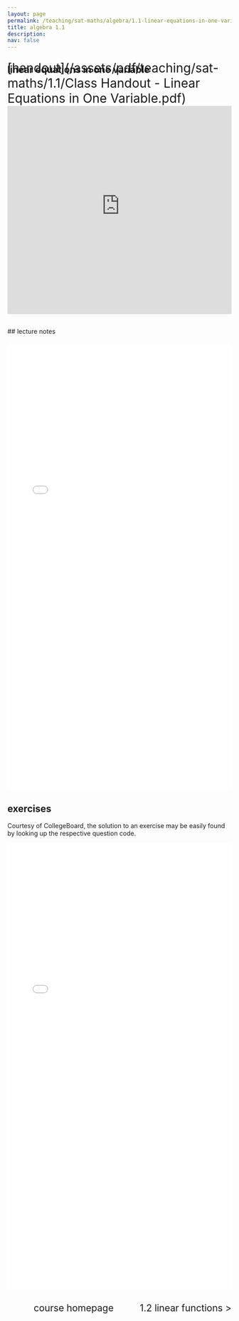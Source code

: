 ```yaml
---
layout: page
permalink: /teaching/sat-maths/algebra/1.1-linear-equations-in-one-variable/
title: algebra 1.1
description: 
nav: false
---
```


## linear equations in one variable

<div style="margin-top: -50px;"></div>
<span style="float:right; font-size: 2em;">  [handout](/assets/pdf/teaching/sat-maths/1.1/Class Handout - Linear Equations in One Variable.pdf)</span>
<br> 
<div style="margin-top: 30px;"></div>
<iframe 
    class="rounded z-depth-1" 
    zoomable="true" 
    style="width: 100%; height: 350pt;" 
    src="https://www.youtube-nocookie.com/embed/EOKgAQP1Iag?si=et_-Bv7AWtYxzbKq" 
    title="YouTube video player" 
    frameborder="0" 
    allow="accelerometer; autoplay; clipboard-write; encrypted-media; gyroscope; picture-in-picture; web-share" 
    referrerpolicy="strict-origin-when-cross-origin" 
    allowfullscreen>
</iframe>

<div style="margin-top: 30px;"></div>
## lecture notes
<div style="margin-top: 20px;"></div>

<center>
<iframe src="/assets/pdf/teaching/sat-maths/1.1/Notes - Linear Equations in One Variable.pdf/" width="100%" height="1000" style="border: none;">
  <p>Your browser does not support iframes.</p>
</iframe>
</center>

<div style="margin-top: 30px;"></div>

## exercises 

Courtesy of CollegeBoard, the solution to an exercise may be easily found by looking up the respective question code.


<center>
<iframe src="/assets/pdf/teaching/sat-maths/1.1/Exercises - Linear Equations in One Variable.pdf" width="100%" height="1000" style="border: none;">
  <p>Your browser does not support iframes.</p>
</iframe>
</center>

<div style="margin-top: 30px;"></div>
<div style="display: flex; justify-content: space-between; align-items: center;">
  <a href="/teaching/sat-maths/algebra/" style="font-size: 1.5em; text-decoration: none;"> </a>
  <a href="/teaching/sat-maths/" style="font-size: 1.5em; text-decoration: none; text-align: center;"> course homepage </a>
  <a href="/teaching/sat-maths/algebra/1.2-linear-functions/" style="font-size: 1.5em; text-decoration: none; text-align: right;"> 1.2 linear functions > </a>
</div>


